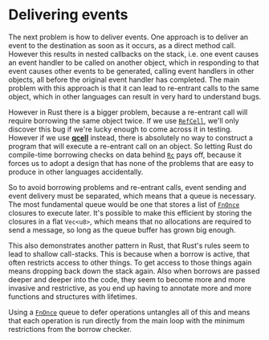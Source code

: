 # Delivering events

The next problem is how to deliver events.  One approach is to deliver
an event to the destination as soon as it occurs, as a direct method
call.  However this results in nested callbacks on the stack, i.e. one
event causes an event handler to be called on another object, which in
responding to that event causes other events to be generated, calling
event handlers in other objects, all before the original event handler
has completed.  The main problem with this approach is that it can
lead to re-entrant calls to the same object, which in other languages
can result in very hard to understand bugs.

However in Rust there is a bigger problem, because a re-entrant call
will require borrowing the same object twice.  If we use [`RefCell`],
we'll only discover this bug if we're lucky enough to come across it
in testing.  However if we use [**qcell**] instead, there is
absolutely no way to construct a program that will execute a
re-entrant call on an object.  So letting Rust do compile-time
borrowing checks on data behind [`Rc`] pays off, because it forces us
to adopt a design that has none of the problems that are easy to
produce in other languages accidentally.

So to avoid borrowing problems and re-entrant calls, event sending and
event delivery must be separated, which means that a queue is
necessary.  The most fundamental queue would be one that stores a list
of [`FnOnce`] closures to execute later.  It's possible to make this
efficient by storing the closures in a flat `Vec<u8>`, which means
that no allocations are required to send a message, so long as the
queue buffer has grown big enough.

This also demonstrates another pattern in Rust, that Rust's rules seem
to lead to shallow call-stacks.  This is because when a borrow is
active, that often restricts access to other things.  To get access to
those things again means dropping back down the stack again.  Also
when borrows are passed deeper and deeper into the code, they seem to
become more and more invasive and restrictive, as you end up having to
annotate more and more functions and structures with lifetimes.

Using a [`FnOnce`] queue to defer operations untangles all of this and
means that each operation is run directly from the main loop with the
minimum restrictions from the borrow checker.

[**qcell**]: https://crates.io/crates/qcell
[`FnOnce`]: https://doc.rust-lang.org/stable/std/ops/trait.FnOnce.html
[`Rc`]: https://doc.rust-lang.org/stable/std/rc/struct.Rc.html
[`RefCell`]: https://doc.rust-lang.org/stable/std/cell/struct.RefCell.html
